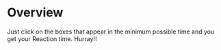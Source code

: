 # Overview
Just click on the boxes that appear in the minimum possible time and you get your Reaction time.
Hurray!!
